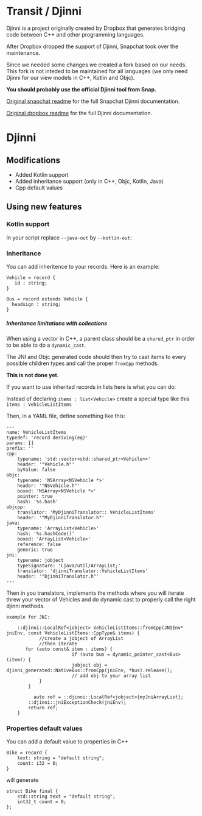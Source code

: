 # Transit / Djinni

Djinni is a project originally created by Dropbox that generates bridging code
between C++ and other programming languages.

After Dropbox dropped the support of Djinni, Snapchat took over the maintenance.

Since we needed some changes we created a fork based on our needs. This fork is not inteded to be maintained for all languages (we only need Djinni for our view models in C++, Kotlin and Objc).

**You should probably use the official Djinni tool from Snap.**

[Original snapchat readme](README.snapchat.md) for the full Snapchat Djinni documentation.

[Original dropbox readme](README.dropbox.md) for the full Djinni documentation.



# Djinni

## Modifications

 - Added Kotlin support
 - Added inheritance support (only in C++, Objc, Kotlin, Java)
 - Cpp default values

## Using new features

### Kotlin support

In your script replace `--java-out` by `--kotlin-out`:


### Inheritance

You can add inheritence to your records. Here is an example:

```
Vehicle = record {
   id : string;
} 

Bus = record extends Vehicle {
  headsign : string;
}
```

##### Inheritance limitations with collections

When using a vector in C++, a parent class should be a `shared_ptr` in order to be able to do a `dynamic_cast`.

The JNI and Objc generated code should then try to cast items to every possible children types and call the proper `fromCpp` methods. 

**This is not done yet.** 

If you want to use inherited records in lists here is what you can do: 

Instead of declaring `items : list<Vehicle>` create a special type like this 
`items : VehicleListItems`

Then, in a YAML file, define something like this:

```
---
name: VehicleListItems
typedef: 'record deriving(eq)'
params: []
prefix: ''
cpp:
    typename: 'std::vector<std::shared_ptr<Vehicle>>'
    header: '"Vehicle.h"'
    byValue: false
objc:
    typename: 'NSArray<NSVehicle *>'
    header: '"NSVehicle.h"'
    boxed: 'NSArray<NSVehicle *>'
    pointer: true
    hash: '%s.hash'
objcpp:
    translator: 'MyDjinniTranslator:: VehicleListItems'
    header: '"MyDjinniTranslator.h"'
java:
    typename: 'ArrayList<Vehicle>'
    hash: '%s.hashCode()'
    boxed: 'ArrayList<Vehicle>'
    reference: false
    generic: true
jni:
    typename: jobject
    typeSignature: 'Ljava/util/ArrayList;'
    translator: 'djinniTranslator::VehicleListItems'
    header: '"DjinniTranslator.h"'
---
```

Then in you translators, implements the methods where you will iterate threw your vector of Vehicles and do dynamic cast to properly call the right djinni methods.

```
example for JNI:

    ::djinni::LocalRef<jobject> VehicleListItems::fromCpp(JNIEnv* jniEnv, const VehicleListItems::CppType& items) {
     		//create a jobject of ArrayList
     		//then iterate
       for (auto const& item : items) {
			            if (auto bus = dynamic_pointer_cast<Bus>(item)) {
			            jobject obj = djinni_generated::NativeBus::fromCpp(jniEnv, *bus).release();
			            // add obj to your array list
			}
		}
		
		  auto ref = ::djinni::LocalRef<jobject>{myJniArrayList};
        ::djinni::jniExceptionCheck(jniEnv);
        return ref;
    }
```

### Properties default values

You can add a default value to properties in C++

```
Bike = record {
    text: string = "default string";
    count: i32 = 0;
}
```

will generate

```
struct Bike final {
    std::string text = "default string";
    int32_t count = 0;
};
```

